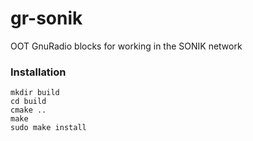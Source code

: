 # gr-sonik
OOT GnuRadio blocks for working in the SONIK network
### Installation
```
mkdir build
cd build
cmake ..
make
sudo make install
```
